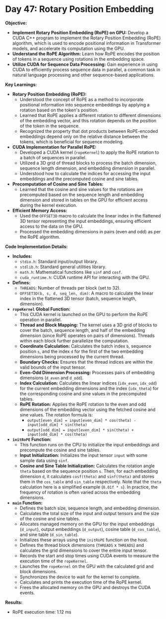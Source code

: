# Day 47: Rotary Position Embedding

**Objective:**
- **Implement Rotary Position Embedding (RoPE) on GPU:** Develop a CUDA C++ program to implement the Rotary Position Embedding (RoPE) algorithm, which is used to encode positional information in Transformer models, and accelerate its computation using the GPU.
- **Understand the RoPE Algorithm:** Learn how RoPE encodes the position of tokens in a sequence using rotations in the embedding space.
- **Utilize CUDA for Sequence Data Processing:** Gain experience in using CUDA to efficiently process sequence data in parallel, a common task in natural language processing and other sequence-based applications.

**Key Learnings:**
- **Rotary Position Embedding (RoPE):**
    - Understood the concept of RoPE as a method to incorporate positional information into sequence embeddings by applying a rotation based on the token's position.
    - Learned that RoPE applies a different rotation to different dimensions of the embedding vector, and this rotation depends on the position of the token in the sequence.
    - Recognized the property that dot products between RoPE-encoded embeddings depend only on the relative distance between the tokens, which is beneficial for sequence modeling.
- **CUDA Implementation for Parallel RoPE:**
    - Developed a CUDA kernel (`ropeKernel`) to apply the RoPE rotation to a batch of sequences in parallel.
    - Utilized a 3D grid of thread blocks to process the batch dimension, sequence length dimension, and embedding dimension in parallel.
    - Understood how to calculate the indices for accessing the input embeddings and the precomputed cosine and sine tables.
- **Precomputation of Cosine and Sine Tables:**
    - Learned that the cosine and sine values for the rotations are precomputed based on the sequence length and embedding dimension and stored in tables on the GPU for efficient access during the kernel execution.
- **Efficient Memory Access:**
    - Used the `OFFSET3D` macro to calculate the linear index in the flattened 3D tensor representing the input embeddings, ensuring efficient access to the data on the GPU.
    - Processed the embedding dimensions in pairs (even and odd) as per the RoPE algorithm.

**Code Implementation Details:**

- **Includes:**
    - `stdio.h`: Standard input/output library.
    - `stdlib.h`: Standard general utilities library.
    - `math.h`: Mathematical functions like `sinf` and `cosf`.
    - `cuda_runtime.h`: CUDA runtime API for interacting with the GPU.
- **Defines:**
    - `THREADS`: Number of threads per block (set to 32).
    - `OFFSET3D(b, s, d, seq_len, dim)`: A macro to calculate the linear index in the flattened 3D tensor (batch, sequence length, dimension).
- **`ropeKernel` Global Function:**
    - This CUDA kernel is launched on the GPU to perform the RoPE operation in parallel.
    - **Thread and Block Mapping:** The kernel uses a 3D grid of blocks to cover the batch, sequence length, and half of the embedding dimension (since RoPE operates on pairs of dimensions). Threads within each block further parallelize the computation.
    - **Coordinate Calculation:** Calculates the batch index `b`, sequence position `s`, and the index `d` for the first of the two embedding dimensions being processed by the current thread.
    - **Boundary Checks:** Ensures that the thread indices are within the valid bounds of the input tensor.
    - **Even-Odd Dimension Processing:** Processes pairs of embedding dimensions (`d_even` and `d_odd`).
    - **Index Calculation:** Calculates the linear indices (`idx_even`, `idx_odd`) for the current embedding dimensions and the index (`idx_theta`) for the corresponding cosine and sine values in the precomputed tables.
    - **RoPE Rotation:** Applies the RoPE rotation to the even and odd dimensions of the embedding vector using the fetched cosine and sine values. The rotation formula is:
        - `output[even_dim] = input[even_dim] * cos(theta) - input[odd_dim] * sin(theta)`
        - `output[odd_dim] = input[even_dim] * sin(theta) + input[odd_dim] * cos(theta)`
- **`initRoPE` Function:**
    - This function runs on the CPU to initialize the input embeddings and precompute the cosine and sine tables.
    - **Input Initialization:** Initializes the input tensor `input` with some sample data using `sinf`.
    - **Cosine and Sine Table Initialization:** Calculates the rotation angle `theta` based on the sequence position `s`. Then, for each embedding dimension `d`, it calculates `cosf(theta)` and `sinf(theta)` and stores them in the `cos_table` and `sin_table` respectively. Note that the `theta` calculation here is a simplified example (`0.01f * s`). In practice, the frequency of rotation is often varied across the embedding dimensions.
- **`main` Function:**
    - Defines the batch size, sequence length, and embedding dimension.
    - Calculates the total size of the input and output tensors and the size of the cosine and sine tables.
    - Allocates managed memory on the GPU for the input embeddings (`d_input`), output embeddings (`d_output`), cosine table (`d_cos_table`), and sine table (`d_sin_table`).
    - Initializes these arrays using the `initRoPE` function on the host.
    - Defines the thread block dimensions (`THREADS` x `THREADS`) and calculates the grid dimensions to cover the entire input tensor.
    - Records the start and stop times using CUDA events to measure the execution time of the `ropeKernel`.
    - Launches the `ropeKernel` on the GPU with the calculated grid and block dimensions.
    - Synchronizes the device to wait for the kernel to complete.
    - Calculates and prints the execution time of the RoPE kernel.
    - Frees the allocated memory on the GPU and destroys the CUDA events.

**Results:**
- RoPE execution time: 1.12 ms
